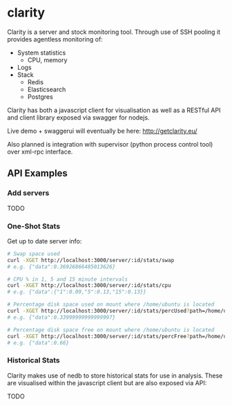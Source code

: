 clarity
======

Clarity is a server and stock monitoring tool. Through use of SSH pooling it provides agentless monitoring of:

* System statistics
  * CPU, memory
* Logs
* Stack
  * Redis
  * Elasticsearch
  * Postgres

Clarity has both a javascript client for visualisation as well as a RESTful API and client library exposed via swagger for nodejs.

Live demo + swaggerui will eventually be here: http://getclarity.eu/

Also planned is integration with supervisor (python process control tool) over xml-rpc interface.

## API Examples

### Add servers

TODO

### One-Shot Stats

Get up to date server info:

```bash
# Swap space used
curl -XGET http://localhost:3000/server/:id/stats/swap
# e.g. {"data":0.36926866485013626}
```

```bash
# CPU % in 1, 5 and 15 minute intervals
curl -XGET http://localhost:3000/server/:id/stats/cpu  
# e.g. {"data":{"1":0.09,"5":0.13,"15":0.13}}
```

```bash
# Percentage disk space used on mount where /home/ubuntu is located
curl -XGET http://localhost:3000/server/:id/stats/percUsed?path=/home/ubuntu  
# e.g. {"data":0.33999999999999997}
```

```bash
# Percentage disk space free on mount where /home/ubuntu is located
curl -XGET http://localhost:3000/server/:id/stats/percFree?path=/home/ubuntu 
# e.g. {"data":0.66}
```

### Historical Stats

Clarity makes use of nedb to store historical stats for use in analysis. These are visualised within the javascript client but are also exposed via API:

TODO
